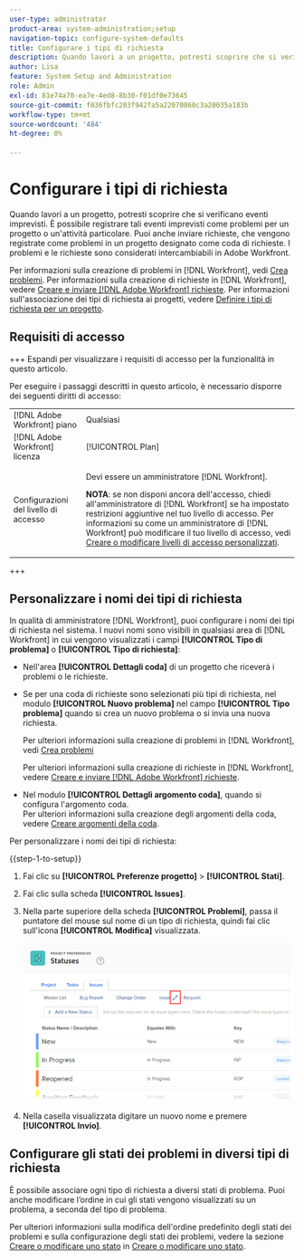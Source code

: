 ```yaml
---
user-type: administrator
product-area: system-administration;setup
navigation-topic: configure-system-defaults
title: Configurare i tipi di richiesta
description: Quando lavori a un progetto, potresti scoprire che si verificano eventi imprevisti. È possibile registrare tali eventi imprevisti come problemi per un progetto o un'attività particolare. Puoi anche inviare richieste, che vengono registrate come problemi in un progetto designato come coda di richieste. I problemi e le richieste sono considerati intercambiabili in Adobe Workfront.
author: Lisa
feature: System Setup and Administration
role: Admin
exl-id: 81e74a70-ea7e-4ed8-8b30-f01df0e73645
source-git-commit: f036fbfc203f942fa5a22070860c3a20035a183b
workflow-type: tm+mt
source-wordcount: '484'
ht-degree: 0%

---
```


# Configurare i tipi di richiesta

Quando lavori a un progetto, potresti scoprire che si verificano eventi imprevisti. È possibile registrare tali eventi imprevisti come problemi per un progetto o un&#39;attività particolare. Puoi anche inviare richieste, che vengono registrate come problemi in un progetto designato come coda di richieste. I problemi e le richieste sono considerati intercambiabili in Adobe Workfront.

Per informazioni sulla creazione di problemi in [!DNL Workfront], vedi [Crea problemi](../../../manage-work/issues/manage-issues/create-issues.md). Per informazioni sulla creazione di richieste in [!DNL Workfront], vedere [Creare e inviare [!DNL Adobe Workfront] richieste](../../../manage-work/requests/create-requests/create-submit-requests.md). Per informazioni sull&#39;associazione dei tipi di richiesta ai progetti, vedere [Definire i tipi di richiesta per un progetto](../../../manage-work/requests/create-and-manage-request-queues/define-request-types-for-project.md).

## Requisiti di accesso

+++ Espandi per visualizzare i requisiti di accesso per la funzionalità in questo articolo.

Per eseguire i passaggi descritti in questo articolo, è necessario disporre dei seguenti diritti di accesso:

<table style="table-layout:auto"> 
 <col> 
 <col> 
 <tbody> 
  <tr> 
   <td role="rowheader">[!DNL Adobe Workfront] piano</td> 
   <td>Qualsiasi</td> 
  </tr> 
  <tr> 
   <td role="rowheader">[!DNL Adobe Workfront] licenza</td> 
   <td>[!UICONTROL Plan]</td> 
  </tr> 
  <tr> 
   <td role="rowheader">Configurazioni del livello di accesso</td> 
   <td> <p>Devi essere un amministratore [!DNL Workfront].</p> <p><b>NOTA</b>: se non disponi ancora dell'accesso, chiedi all'amministratore di [!DNL Workfront] se ha impostato restrizioni aggiuntive nel tuo livello di accesso. Per informazioni su come un amministratore di [!DNL Workfront] può modificare il tuo livello di accesso, vedi <a href="../../../administration-and-setup/add-users/configure-and-grant-access/create-modify-access-levels.md" class="MCXref xref">Creare o modificare livelli di accesso personalizzati</a>.</p> </td> 
  </tr> 
 </tbody> 
</table>

+++

<!--
THIS IS DRAFTED IN FLARE
<h2>Set what issue or request types are allowed for a project</h2>
<p>You can organize the kind of issues or requests that are logged in Workfront by Request Types. This organization is useful for reporting reasons and for helping users understand what kind of unexpected work might occur during the lifetime of a project.</p>
<p>You can specify the type of requests that can be logged on a project when you configure the <strong>Queue Details</strong> area for the project. </p>
<ol>
<li value="1"> <p> Click <strong>Projects</strong> in the Main Menu. <img src="assets/main-menu-icon.png"> </p> </li>
<li value="2">Click the name of the project to open it.</li>
<li value="3"> In the left panel, click <strong>Queue Details</strong>. </li>
<li value="4"> <p>In the <strong>Queue Properties</strong> section, select the <strong>Request Types</strong> you want for the project.</p> <note type="note">
You must have at least one request type selected. You can select multiple request types.
</note> </li>
<li value="5"> <p>Click <strong>Save</strong>.</p> <p>The request types you specified will be available to select when you enter a new issue on a task or a project, or when you submit a new request to the project.</p> </li>
</ol>
</div>
-->

## Personalizzare i nomi dei tipi di richiesta

In qualità di amministratore [!DNL Workfront], puoi configurare i nomi dei tipi di richiesta nel sistema. I nuovi nomi sono visibili in qualsiasi area di [!DNL Workfront] in cui vengono visualizzati i campi **[!UICONTROL Tipo di problema]** o **[!UICONTROL Tipo di richiesta]**:

* Nell&#39;area **[!UICONTROL Dettagli coda]** di un progetto che riceverà i problemi o le richieste.
* Se per una coda di richieste sono selezionati più tipi di richiesta, nel modulo **[!UICONTROL Nuovo problema]** nel campo **[!UICONTROL Tipo problema]** quando si crea un nuovo problema o si invia una nuova richiesta.

  Per ulteriori informazioni sulla creazione di problemi in [!DNL Workfront], vedi [Crea problemi](../../../manage-work/issues/manage-issues/create-issues.md)

  Per ulteriori informazioni sulla creazione di richieste in [!DNL Workfront], vedere [Creare e inviare [!DNL Adobe Workfront] richieste](../../../manage-work/requests/create-requests/create-submit-requests.md).

* Nel modulo **[!UICONTROL Dettagli argomento coda]**, quando si configura l&#39;argomento coda.\
   Per ulteriori informazioni sulla creazione degli argomenti della coda, vedere [Creare argomenti della coda](../../../manage-work/requests/create-and-manage-request-queues/create-queue-topics.md).

Per personalizzare i nomi dei tipi di richiesta:

{{step-1-to-setup}}

1. Fai clic su **[!UICONTROL Preferenze progetto]** > **[!UICONTROL Stati]**.

1. Fai clic sulla scheda **[!UICONTROL Issues]**.
1. Nella parte superiore della scheda **[!UICONTROL Problemi]**, passa il puntatore del mouse sul nome di un tipo di richiesta, quindi fai clic sull&#39;icona **[!UICONTROL Modifica]** visualizzata.

   ![](assets/edit-request-type-name-nwe.png)

1. Nella casella visualizzata digitare un nuovo nome e premere **[!UICONTROL Invio]**.

## Configurare gli stati dei problemi in diversi tipi di richiesta

È possibile associare ogni tipo di richiesta a diversi stati di problema. Puoi anche modificare l’ordine in cui gli stati vengono visualizzati su un problema, a seconda del tipo di problema.

Per ulteriori informazioni sulla modifica dell&#39;ordine predefinito degli stati dei problemi e sulla configurazione degli stati dei problemi, vedere la sezione [Creare o modificare uno stato](../../../administration-and-setup/customize-workfront/creating-custom-status-and-priority-labels/create-or-edit-a-status.md) in [Creare o modificare uno stato](../../../administration-and-setup/customize-workfront/creating-custom-status-and-priority-labels/create-or-edit-a-status.md).
